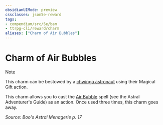 ```yaml
---
obsidianUIMode: preview
cssclasses: json5e-reward
tags:
- compendium/src/5e/bam
- ttrpg-cli/reward/charm
aliases: ["Charm of Air Bubbles"]
---
```

# Charm of Air Bubbles

> [!note]
> This charm can be bestowed by a [chwinga astronaut](compendium/bestiary/elemental/chwinga-astronaut-bam.md) using their Magical Gift action.

This charm allows you to cast the [Air Bubble](compendium/spells/air-bubble-aag.md) spell (see the Astral Adventurer's Guide) as an action. Once used three times, this charm goes away.

*Source: Boo's Astral Menagerie p. 17*
